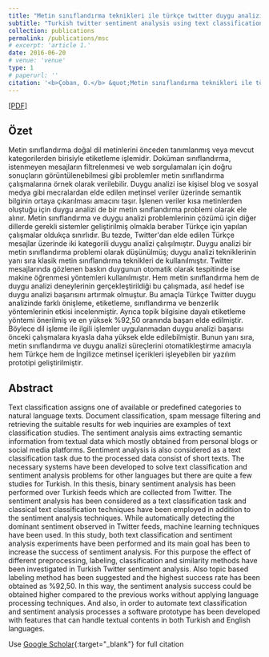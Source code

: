 ```yaml
---
title: "Metin sınıflandırma teknikleri ile türkçe twitter duygu analizi"
subtitle: "Turkish twitter sentiment analysis using text classification techniques"
collection: publications
permalink: /publications/msc
# excerpt: 'article 1.'
date: 2016-06-20
# venue: 'venue'
type: 1
# paperurl: ''
citation: '<b>Çoban, O.</b> &quot;Metin sınıflandırma teknikleri ile türkçe twitter duygu analizi.&quot; Yüksek Lisans Tezi, <i>Atatürk Üniversitesi, Fen Bilimleri Enstitüsü</i>, (2016).'
---
```

[[PDF]](https://tez.yok.gov.tr/UlusalTezMerkezi/SearchTezWS?key=cbOXH84ZayrLjc0tI-QXKmM_as-TrEzKFuAk2Rm7khvqeQ1XwUE31O14GGYp_zc4)

## Özet
Metin sınıflandırma doğal dil metinlerini önceden tanımlanmış veya mevcut kategorilerden birisiyle etiketleme işlemidir. Doküman sınıflandırma, istenmeyen mesajların filtrelenmesi ve web sorgulamaları için doğru sonuçların görüntülenebilmesi gibi problemler metin sınıflandırma çalışmalarına örnek olarak verilebilir. Duygu analizi ise kişisel blog ve sosyal medya gibi mecralardan elde edilen metinsel veriler üzerinde semantik bilginin ortaya çıkarılması amacını taşır. İşlenen veriler kısa metinlerden oluştuğu için duygu analizi de bir metin sınıflandırma problemi olarak ele alınır. Metin sınıflandırma ve duygu analizi problemlerinin çözümü için diğer dillerde gerekli sistemler geliştirilmiş olmakla beraber Türkçe için yapılan çalışmalar oldukça sınırlıdır. Bu tezde, Twitter'dan elde edilen Türkçe mesajlar üzerinde iki kategorili duygu analizi çalışılmıştır. Duygu analizi bir metin sınıflandırma problemi olarak düşünülmüş; duygu analizi tekniklerinin yanı sıra klasik metin sınıflandırma teknikleri de kullanılmıştır. Twitter mesajlarında gözlenen baskın duygunun otomatik olarak tespitinde ise makine öğrenmesi yöntemleri kullanılmıştır. Hem metin sınıflandırma hem de duygu analizi deneylerinin gerçekleştirildiği bu çalışmada, asıl hedef ise duygu analizi başarısını artırmak olmuştur. Bu amaçla Türkçe Twitter duygu analizinde farklı önişleme, etiketleme, sınıflandırma ve benzerlik yöntemlerinin etkisi incelenmiştir. Ayrıca topik bilgisine dayalı etiketleme yöntemi önerilmiş ve en yüksek %92,50 oranında başarı elde edilmiştir. Böylece dil işleme ile ilgili işlemler uygulanmadan duygu analizi başarısı önceki çalışmalara kıyasla daha yüksek elde edilebilmiştir. Bunun yanı sıra, metin sınıflandırma ve duygu analizi süreçlerini otomatikleştirme amacıyla hem Türkçe hem de İngilizce metinsel içerikleri işleyebilen bir yazılım prototipi geliştirilmiştir.
## Abstract
Text classification assigns one of available or predefined categories to natural language texts. Document classification, spam message filtering and retrieving the suitable results for web inquiries are examples of text classification studies. The sentiment analysis aims extracting semantic information from textual data which mostly obtained from personal blogs or social media platforms. Sentiment analysis is also considered as a text classification task due to the processed data consist of short texts. The necessary systems have been developed to solve text classification and sentiment analysis problems for other languages but there are quite a few studies for Turkish. In this thesis, binary sentiment analysis has been performed over Turkish feeds which are collected from Twitter. The sentiment analysis has been considered as a text classification task and classical text classification techniques have been employed in addition to the sentiment analysis techniques. While automatically detecting the dominant sentiment observed in Twitter feeds, machine learning techniques have been used. In this study, both text classification and sentiment analysis experiments have been performed and its main goal has been to increase the success of sentiment analysis. For this purpose the effect of different preprocessing, labeling, classification and similarity methods have been investigated in Turkish Twitter sentiment analysis. Also topic based labeling method has been suggested and the highest success rate has been obtained as %92,50. In this way, the sentiment analysis success could be obtained higher compared to the previous works without applying language processing techniques. And also, in order to automate text classification and sentiment analysis processes a software prototype has been developed with features that can handle textual contents in both Turkish and English languages.


Use [Google Scholar](https://scholar.google.com/scholar?){:target="_blank"} for full citation
